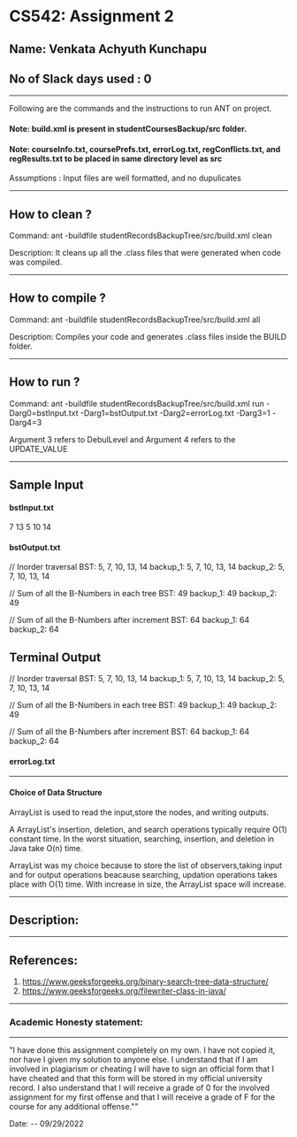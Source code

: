 # CS542: Assignment 2
## Name: Venkata Achyuth Kunchapu
No of Slack days used : 0
-----------------------------------------------------------------------
-----------------------------------------------------------------------


Following are the commands and the instructions to run ANT on project.
#### Note: build.xml is present in studentCoursesBackup/src folder.
#### Note: courseInfo.txt, coursePrefs.txt, errorLog.txt, regConflicts.txt, and regResults.txt to be placed in same directory level as src

Assumptions : Input files are well formatted, and no dupulicates

-----------------------------------------------------------------------
## How to clean ?

Command: ant -buildfile studentRecordsBackupTree/src/build.xml clean

Description: It cleans up all the .class files that were generated when code was compiled.

-----------------------------------------------------------------------
## How to compile ?

Command: ant -buildfile studentRecordsBackupTree/src/build.xml all

Description: Compiles your code and generates .class files inside the BUILD folder.

-----------------------------------------------------------------------
## How to run ?

Command: ant -buildfile studentRecordsBackupTree/src/build.xml run -Darg0=bstInput.txt -Darg1=bstOutput.txt -Darg2=errorLog.txt -Darg3=1 -Darg4=3


Argument 3 refers to DebulLevel and Argument 4 refers to the UPDATE_VALUE

-----------------------------------------------------------------------
## Sample Input 

#### bstInput.txt

7
13
5
10
14

#### bstOutput.txt

// Inorder traversal
BST: 5, 7, 10, 13, 14
backup_1: 5, 7, 10, 13, 14
backup_2: 5, 7, 10, 13, 14


// Sum of all the B-Numbers in each tree
BST: 49
backup_1: 49
backup_2: 49


// Sum of all the B-Numbers after increment
BST: 64
backup_1: 64
backup_2: 64

## Terminal Output

// Inorder traversal
BST: 5, 7, 10, 13, 14
backup_1: 5, 7, 10, 13, 14
backup_2: 5, 7, 10, 13, 14


// Sum of all the B-Numbers in each tree
BST: 49
backup_1: 49
backup_2: 49


// Sum of all the B-Numbers after increment
BST: 64
backup_1: 64
backup_2: 64



#### errorLog.txt



-----------------------------------------------------------------------


#### Choice of Data Structure 

ArrayList is used to read the input,store the nodes, and writing outputs.

A ArrayList's insertion, deletion, and search operations typically require O(1) constant time. In the worst situation, searching, insertion, and deletion in Java take O(n) time. 

ArrayList was my choice because to store the list of observers,taking input and for output operations beacause searching, updation operations takes place with O(1) time. With increase in size, the ArrayList space will increase.



-----------------------------------------------------------------------
## Description:

 

-----------------------------------------------------------------------
## References:

1. https://www.geeksforgeeks.org/binary-search-tree-data-structure/
2. https://www.geeksforgeeks.org/filewriter-class-in-java/

-----------------------------------------------------------------------
### Academic Honesty statement:
-----------------------------------------------------------------------

"I have done this assignment completely on my own. I have not copied
it, nor have I given my solution to anyone else. I understand that if
I am involved in plagiarism or cheating I will have to sign an
official form that I have cheated and that this form will be stored in
my official university record. I also understand that I will receive a
grade of 0 for the involved assignment for my first offense and that I
will receive a grade of F for the course for any additional
offense.""

Date: -- 09/29/2022


